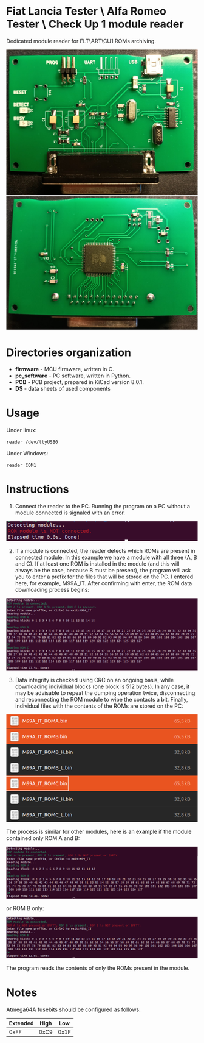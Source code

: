 # Fiat Lancia Tester \ Alfa Romeo Tester \ Check Up 1 module reader

Dedicated module reader for FLT\ART\CU1 ROMs archiving.

![Top](PCB/TOP.jpg)
![Bottom](PCB/BOTTOM.jpg)

# Directories organization

- **firmware** - MCU firmware, written in C.
- **pc_software** - PC software, written in Python.
- **PCB** - PCB project, prepared in KiCad version 8.0.1.
- **DS** - data sheets of used components

# Usage

Under linux:

```
reader /dev/ttyUSB0
```

Under Windows:

```
reader COM1
```

# Instructions

1. Connect the reader to the PC. Running the program on a PC without a module connected is signaled with an error.

![NO_MODULE](pc_software/instructions/NO_MODULE.png)

2. If a module is connected, the reader detects which ROMs are present in connected module. In this example we have a module with all three (A, B and C). If at least one ROM is installed in the module (and this will always be the case, because B must be present), the program will ask you to enter a prefix for the files that will be stored on the PC. I entered here, for example, M99A_IT. After confirming with enter, the ROM data downloading process begins:

![MODULE_ABC](pc_software/instructions/MODULE_ABC.png)

3. Data integrity is checked using CRC on an ongoing basis, while downloading individual blocks (one block is 512 bytes). In any case, it may be advisable to repeat the dumping operation twice, disconnecting and reconnecting the ROM module to wipe the contacts a bit. Finally, individual files with the contents of the ROMs are stored on the PC:

![STORED_FILES](pc_software/instructions/STORED_FILES.png)

The process is similar for other modules, here is an example if the module contained only ROM A and B:

![MODULE_AB](pc_software/instructions/MODULE_AB.png)

or ROM B only:

![MODULE_ABC](pc_software/instructions/MODULE_B.png)

The program reads the contents of only the ROMs present in the module.

# Notes

Atmega64A fusebits should be configured as follows:

| Extended | High | Low |
| - | - | - |
| 0xFF | 0xC9 | 0x1F |